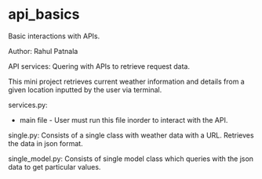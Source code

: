 # api_basics
Basic interactions with APIs.

Author: Rahul Patnala

API services:
Quering with APIs to retrieve request data.


This mini project retrieves current weather information and details from a given location inputted by the user via terminal.

services.py:
- main file - 
User must run this file inorder to interact with the API.

single.py:
Consists of a single class with weather data with a URL. Retrieves the data in json format.

single_model.py:
Consists of single model class which queries with the json data to get particular values.
